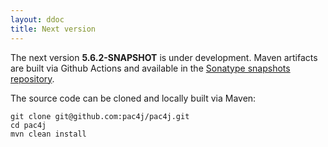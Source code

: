 ```yaml
---
layout: ddoc
title: Next version
---
```


The next version **5.6.2-SNAPSHOT** is under development.
Maven artifacts are built via Github Actions and available in the [Sonatype snapshots repository](https://oss.sonatype.org/content/repositories/snapshots/org/pac4j).

The source code can be cloned and locally built via Maven:

```shell
git clone git@github.com:pac4j/pac4j.git
cd pac4j
mvn clean install
```
